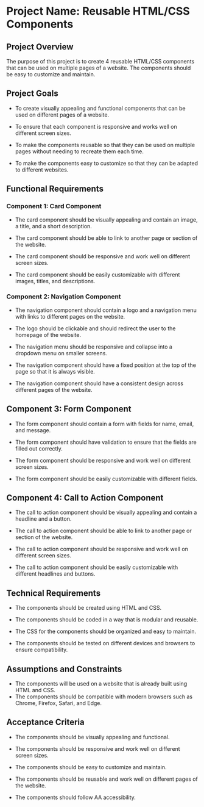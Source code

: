 # Project Name: Reusable HTML/CSS Components

## Project Overview
The purpose of this project is to create 4 reusable HTML/CSS components that can be used on multiple pages of a website. The components should be easy to customize and maintain.

## Project Goals

- To create visually appealing and functional components that can be used on different pages of a website.

- To ensure that each component is responsive and works well on different screen sizes.

- To make the components reusable so that they can be used on multiple pages without needing to recreate them each time.

- To make the components easy to customize so that they can be adapted to different websites.

## Functional Requirements

### Component 1: Card Component

- The card component should be visually appealing and contain an image, a title, and a short description.

- The card component should be able to link to another page or section of the website.

- The card component should be responsive and work well on different screen sizes.

- The card component should be easily customizable with different images, titles, and descriptions.

### Component 2: Navigation Component

- The navigation component should contain a logo and a navigation menu with links to different pages on the website.

- The logo should be clickable and should redirect the user to the homepage of the website.

- The navigation menu should be responsive and collapse into a dropdown menu on smaller screens.

- The navigation component should have a fixed position at the top of the page so that it is always visible.

- The navigation component should have a consistent design across different pages of the website.

## Component 3: Form Component

- The form component should contain a form with fields for name, email, and message.

- The form component should have validation to ensure that the fields are filled out correctly.

- The form component should be responsive and work well on different screen sizes.

- The form component should be easily customizable with different fields.

## Component 4: Call to Action Component

- The call to action component should be visually appealing and contain a headline and a button.

- The call to action component should be able to link to another page or section of the website.

- The call to action component should be responsive and work well on different screen sizes.

- The call to action component should be easily customizable with different headlines and buttons.

## Technical Requirements

- The components should be created using HTML and CSS.

- The components should be coded in a way that is modular and reusable.

- The CSS for the components should be organized and easy to maintain.

- The components should be tested on different devices and browsers to ensure compatibility.

## Assumptions and Constraints

- The components will be used on a website that is already built using HTML and CSS.
- The components should be compatible with modern browsers such as Chrome, Firefox, Safari, and Edge.

## Acceptance Criteria

- The components should be visually appealing and functional.

- The components should be responsive and work well on different screen sizes.

- The components should be easy to customize and maintain.

- The components should be reusable and work well on different pages of the website.

- The components should follow AA accessibility.